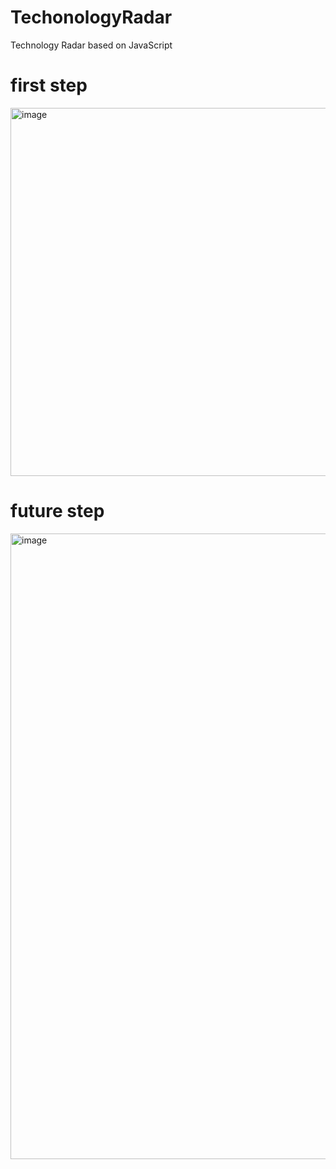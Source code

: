 # TechonologyRadar
Technology Radar based on JavaScript


# first step
<img width="589" alt="image" src="https://user-images.githubusercontent.com/14797464/188491509-554926f8-0bec-4329-952e-fde6d07ad21e.png">

# future step
<img width="1001" alt="image" src="https://user-images.githubusercontent.com/14797464/188496576-88b105ce-75b1-49f2-b8f2-50b1b5df516f.png">
